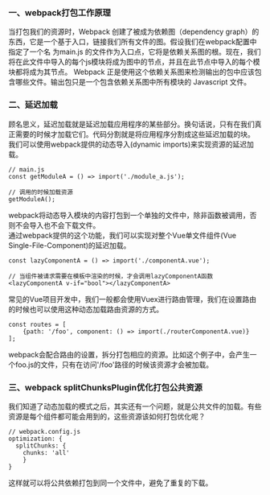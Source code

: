 
### 一、webpack打包工作原理
当打包我们的资源时，Webpack 创建了被成为依赖图（dependency graph）的东西，它是一个基于入口，链接我们所有文件的图。假设我们在webpack配置中指定了一个名
为main.js 的文件作为入口点，它将是依赖关系图的根。现在，我们将在此文件中导入的每个js模块将成为图中的节点，并且在此节点中导入的每个模块都将成为其节点。
Webpack 正是使用这个依赖关系图来检测输出的包中应该包含哪些文件。输出包只是一个包含依赖关系图中所有模块的 Javascript 文件。

### 二、延迟加载
顾名思义，延迟加载就是延迟加载应用程序的某些部分。换句话说，只有在我们真正需要的时候才加载它们。代码分割就是将应用程序分割成这些延迟加载的块。
我们可以使用webpack提供的动态导入(dynamic imports)来实现资源的延迟加载。
```
// main.js
const getModuleA = () => import('./module_a.js');

// 调用的时候加载资源
getModuleA();
```
webpack将动态导入模块的内容打包到一个单独的文件中，除非函数被调用，否则不会导入也不会下载文件。</br>
通过webpack提供的这个功能，我们可以实现对整个Vue单文件组件(Vue Single-File-Component)的延迟加载。
```
const lazyComponentA = () => import('./componentA.vue');

// 当组件被请求需要在模板中渲染的时候，才会调用lazyComponentA函数
<lazyComponentA v-if="bool"></lazyComponentA>
```
常见的Vue项目开发中，我们一般都会使用Vuex进行路由管理，我们在设置路由的时候也可以使用这种动态加载路由资源的方式。
```
const routes = [
    {path: '/foo', component: () => import(./routerComponentA.vue)}
];
```
webpack会配合路由的设置，拆分打包相应的资源。比如这个例子中，会产生一个foo.js的文件，只有在访问'/foo'路径的时候该资源才会被加载。</br>

### 三、webpack splitChunksPlugin优化打包公共资源
我们知道了动态加载的模式之后，其实还有一个问题，就是公共文件的加载。有些资源是每个组件都可能会用到的，这些资源该如何打包优化呢？</br>
```
// webpack.config.js
optimization: {
  splitChunks: {
    chunks: 'all'
    }
}
```
这样就可以将公共依赖打包到同一个文件中，避免了重复的下载。
